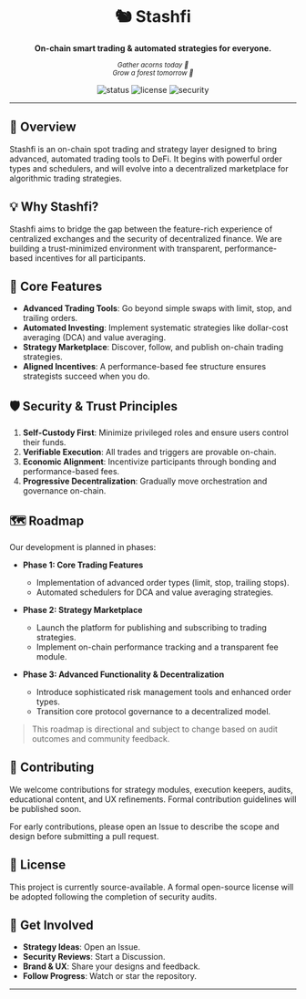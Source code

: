 <div align="center">

<h1>🐿️ Stashfi</h1>
<p><strong>On-chain smart trading & automated strategies for everyone.</strong></p>

<sub><em>Gather acorns today 🌰<br>Grow a forest tomorrow 🌳</em></sub>

<img alt="status" src="https://img.shields.io/badge/status-Build%20in%20Public-orange" />
<img alt="license" src="https://img.shields.io/badge/license-No License-red" />
<img alt="security" src="https://img.shields.io/badge/audit-Not%20Started-red" />

</div>

---

## 🔎 Overview
Stashfi is an on-chain spot trading and strategy layer designed to bring advanced, automated trading tools to DeFi. It begins with powerful order types and schedulers, and will evolve into a decentralized marketplace for algorithmic trading strategies.

## 💡 Why Stashfi?
Stashfi aims to bridge the gap between the feature-rich experience of centralized exchanges and the security of decentralized finance. We are building a trust-minimized environment with transparent, performance-based incentives for all participants.

## 🚀 Core Features
- **Advanced Trading Tools**: Go beyond simple swaps with limit, stop, and trailing orders.
- **Automated Investing**: Implement systematic strategies like dollar-cost averaging (DCA) and value averaging.
- **Strategy Marketplace**: Discover, follow, and publish on-chain trading strategies.
- **Aligned Incentives**: A performance-based fee structure ensures strategists succeed when you do.

## 🛡️ Security & Trust Principles
1. **Self-Custody First**: Minimize privileged roles and ensure users control their funds.
2. **Verifiable Execution**: All trades and triggers are provable on-chain.
3. **Economic Alignment**: Incentivize participants through bonding and performance-based fees.
4. **Progressive Decentralization**: Gradually move orchestration and governance on-chain.

## 🗺️ Roadmap
Our development is planned in phases:

- **Phase 1: Core Trading Features**
  - Implementation of advanced order types (limit, stop, trailing stops).
  - Automated schedulers for DCA and value averaging strategies.

- **Phase 2: Strategy Marketplace**
  - Launch the platform for publishing and subscribing to trading strategies.
  - Implement on-chain performance tracking and a transparent fee module.

- **Phase 3: Advanced Functionality & Decentralization**
  - Introduce sophisticated risk management tools and enhanced order types.
  - Transition core protocol governance to a decentralized model.

> This roadmap is directional and subject to change based on audit outcomes and community feedback.

## 🤝 Contributing
We welcome contributions for strategy modules, execution keepers, audits, educational content, and UX refinements. Formal contribution guidelines will be published soon.

For early contributions, please open an Issue to describe the scope and design before submitting a pull request.

## 📜 License
This project is currently source-available. A formal open-source license will be adopted following the completion of security audits.

## 🌱 Get Involved
- **Strategy Ideas**: Open an Issue.
- **Security Reviews**: Start a Discussion.
- **Brand & UX**: Share your designs and feedback.
- **Follow Progress**: Watch or star the repository.

---



